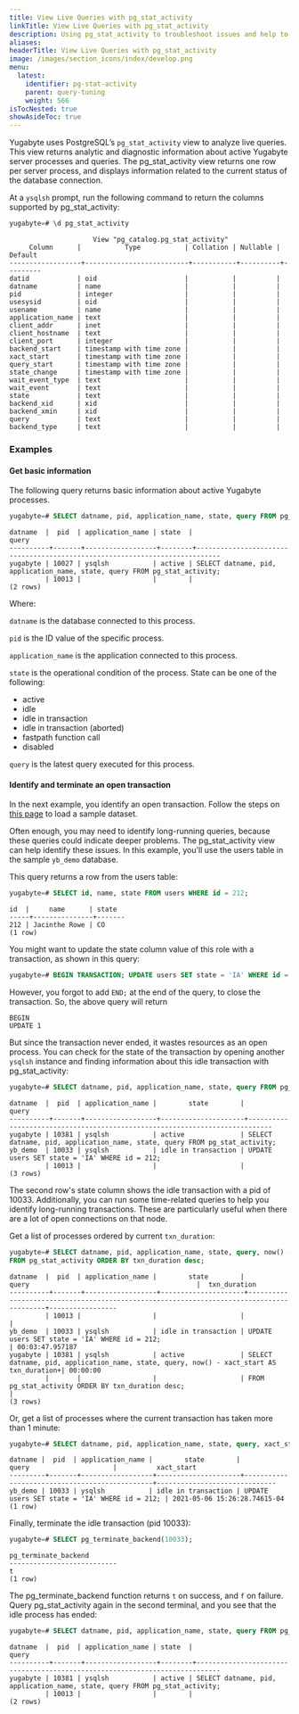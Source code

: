```yaml
---
title: View Live Queries with pg_stat_activity
linkTitle: View Live Queries with pg_stat_activity
description: Using pg_stat_activity to troubleshoot issues and help to identify long running transactions.
aliases:
headerTitle: View Live Queries with pg_stat_activity
image: /images/section_icons/index/develop.png
menu:
  latest:
    identifier: pg-stat-activity
    parent: query-tuning
    weight: 566
isTocNested: true
showAsideToc: true
---
```


Yugabyte uses PostgreSQL’s `pg_stat_activity` view to analyze live queries.
This view returns analytic and diagnostic information about active Yugabyte server processes and queries.
The pg_stat_activity view returns one row per server process, and displays information related to the current status of the database connection.

At a `ysqlsh` prompt, run the following command to return the columns supported by pg_stat_activity:

```sql
yugabyte=# \d pg_stat_activity
```

```output
                     View "pg_catalog.pg_stat_activity"
     Column      |           Type           | Collation | Nullable | Default
------------------+--------------------------+-----------+----------+---------
datid            | oid                      |           |          |
datname          | name                     |           |          |
pid              | integer                  |           |          |
usesysid         | oid                      |           |          |
usename          | name                     |           |          |
application_name | text                     |           |          |
client_addr      | inet                     |           |          |
client_hostname  | text                     |           |          |
client_port      | integer                  |           |          |
backend_start    | timestamp with time zone |           |          |
xact_start       | timestamp with time zone |           |          |
query_start      | timestamp with time zone |           |          |
state_change     | timestamp with time zone |           |          |
wait_event_type  | text                     |           |          |
wait_event       | text                     |           |          |
state            | text                     |           |          |
backend_xid      | xid                      |           |          |
backend_xmin     | xid                      |           |          |
query            | text                     |           |          |
backend_type     | text                     |           |          |
```

### Examples

#### Get basic information

The following query returns basic information about active Yugabyte processes.

```sql
yugabyte=# SELECT datname, pid, application_name, state, query FROM pg_stat_activity;
```

```output
datname  |  pid  | application_name | state  |                                   query                                   
----------+-------+------------------+--------+----------------------------------------------------------------------------
yugabyte | 10027 | ysqlsh           | active | SELECT datname, pid, application_name, state, query FROM pg_stat_activity;
         | 10013 |                  |        |
(2 rows)
```

Where:

`datname` is the database connected to this process.                               

`pid` is the ID value of the specific process.                                      

`application_name` is the application connected to this process.                                

`state` is the operational condition of the process. State can be one of the following:

* active
* idle
* idle in transaction
* idle in transaction (aborted)
* fastpath function call
* disabled

`query` is the latest query executed for this process.

#### Identify and terminate an open transaction

In the next example, you identify an open transaction. Follow the steps on [this page](https://download.yugabyte.com/#macos) to load a sample dataset.

Often enough, you may need to identify long-running queries, because these queries could indicate deeper problems. The pg_stat_activity view can help identify these issues. In this example, you'll use the users table in the sample `yb_demo` database.

This query returns a row from the users table:

```sql
yugabyte=# SELECT id, name, state FROM users WHERE id = 212;
```

```output
id  |     name      | state
-----+---------------+-------
212 | Jacinthe Rowe | CO
(1 row)
```

You might want to update the state column value of this role with a transaction, as shown in this query:

```sql
yugabyte=# BEGIN TRANSACTION; UPDATE users SET state = 'IA' WHERE id = 212;
```

However, you forgot to add `END;` at the end of the query, to close the transaction. So, the above query will return

```output
BEGIN
UPDATE 1
```

But since the transaction never ended, it wastes resources as an open process.
You can check for the state of the transaction by opening another `ysqlsh` instance and finding information about this idle transaction with pg_stat_activity:

```sql
yugabyte=# SELECT datname, pid, application_name, state, query FROM pg_stat_activity;
```

```output
datname  |  pid  | application_name |        state        |                                   query                                   
----------+-------+------------------+---------------------+----------------------------------------------------------------------------
yugabyte | 10381 | ysqlsh           | active              | SELECT datname, pid, application_name, state, query FROM pg_stat_activity;
yb_demo  | 10033 | ysqlsh           | idle in transaction | UPDATE users SET state = 'IA' WHERE id = 212;
         | 10013 |                  |                     |
(3 rows)
```

The second row's state column shows the idle transaction with a pid of 10033.
Additionally, you can run some time-related queries to help you identify long-running transactions. These are particularly useful when there are a lot of open connections on that node.

Get a list of processes ordered by current `txn_duration`:

```sql
yugabyte=# SELECT datname, pid, application_name, state, query, now() - xact_start AS txn_duration
FROM pg_stat_activity ORDER BY txn_duration desc;
```

```output
datname  |  pid  | application_name |        state        |                                          query                                          |  txn_duration  
----------+-------+------------------+---------------------+-----------------------------------------------------------------------------------------+-----------------
         | 10013 |                  |                     |                                                                                         |
yb_demo  | 10033 | ysqlsh           | idle in transaction | UPDATE users SET state = 'IA' WHERE id = 212;                                           | 00:03:47.957187
yugabyte | 10381 | ysqlsh           | active              | SELECT datname, pid, application_name, state, query, now() - xact_start AS txn_duration+| 00:00:00
         |       |                  |                     | FROM pg_stat_activity ORDER BY txn_duration desc;                                       |
(3 rows)
```

Or, get a list of processes where the current transaction has taken more than 1 minute:

```sql
yugabyte=# SELECT datname, pid, application_name, state, query, xact_start FROM pg_stat_activity WHERE now() - xact_start > '1 min';
```

```output
datname |  pid  | application_name |        state        |                     query                     |          xact_start         
---------+-------+------------------+---------------------+-----------------------------------------------+------------------------------
yb_demo | 10033 | ysqlsh           | idle in transaction | UPDATE users SET state = 'IA' WHERE id = 212; | 2021-05-06 15:26:28.74615-04
(1 row)
```

Finally, terminate the idle transaction (pid 10033):

```sql
yugabyte=# SELECT pg_terminate_backend(10033);
```

```output
pg_terminate_backend
---------------------------
t
(1 row)
```

The pg_terminate_backend function returns `t` on success, and `f` on failure. Query pg_stat_activity again in the second terminal, and you see that the idle process has ended:

```sql
yugabyte=# SELECT datname, pid, application_name, state, query FROM pg_stat_activity;
```

```output
datname  |  pid  | application_name | state  |                                   query                                   
----------+-------+------------------+--------+----------------------------------------------------------------------------
yugabyte | 10381 | ysqlsh           | active | SELECT datname, pid, application_name, state, query FROM pg_stat_activity;
         | 10013 |                  |        |
(2 rows)
```
